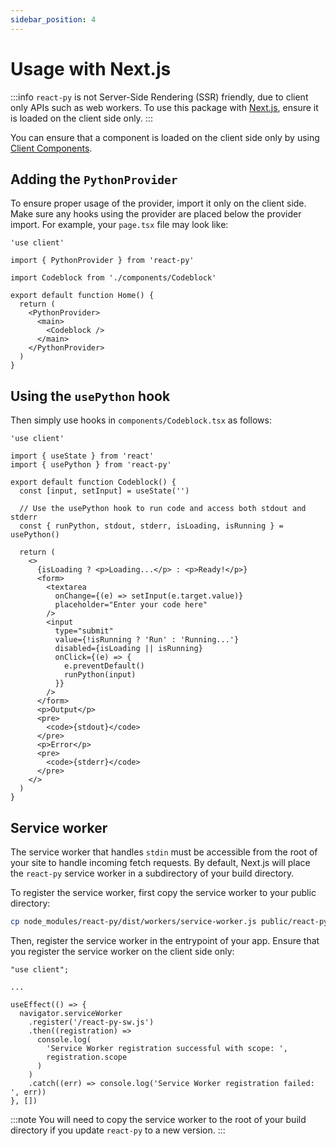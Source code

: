 ```yaml
---
sidebar_position: 4
---
```


# Usage with Next.js

:::info
`react-py` is not Server-Side Rendering (SSR) friendly, due to client only APIs such as web workers. To use this package with [Next.js](https://nextjs.org), ensure it is loaded on the client side only.
:::

You can ensure that a component is loaded on the client side only by using [Client Components](https://nextjs.org/docs/getting-started/react-essentials#client-components).

## Adding the `PythonProvider`

To ensure proper usage of the provider, import it only on the client side. Make sure any hooks using the provider are placed below the provider import. For example, your `page.tsx` file may look like:

```tsx
'use client'

import { PythonProvider } from 'react-py'

import Codeblock from './components/Codeblock'

export default function Home() {
  return (
    <PythonProvider>
      <main>
        <Codeblock />
      </main>
    </PythonProvider>
  )
}
```

## Using the `usePython` hook

Then simply use hooks in `components/Codeblock.tsx` as follows:

```tsx
'use client'

import { useState } from 'react'
import { usePython } from 'react-py'

export default function Codeblock() {
  const [input, setInput] = useState('')

  // Use the usePython hook to run code and access both stdout and stderr
  const { runPython, stdout, stderr, isLoading, isRunning } = usePython()

  return (
    <>
      {isLoading ? <p>Loading...</p> : <p>Ready!</p>}
      <form>
        <textarea
          onChange={(e) => setInput(e.target.value)}
          placeholder="Enter your code here"
        />
        <input
          type="submit"
          value={!isRunning ? 'Run' : 'Running...'}
          disabled={isLoading || isRunning}
          onClick={(e) => {
            e.preventDefault()
            runPython(input)
          }}
        />
      </form>
      <p>Output</p>
      <pre>
        <code>{stdout}</code>
      </pre>
      <p>Error</p>
      <pre>
        <code>{stderr}</code>
      </pre>
    </>
  )
}
```

## Service worker

The service worker that handles `stdin` must be accessible from the root of your site to handle incoming fetch requests. By default, Next.js will place the `react-py` service worker in a subdirectory of your build directory.

To register the service worker, first copy the service worker to your public directory:

```bash
cp node_modules/react-py/dist/workers/service-worker.js public/react-py-sw.js
```

Then, register the service worker in the entrypoint of your app. Ensure that you register the service worker on the client side only:

```tsx
"use client";

...

useEffect(() => {
  navigator.serviceWorker
    .register('/react-py-sw.js')
    .then((registration) =>
      console.log(
        'Service Worker registration successful with scope: ',
        registration.scope
      )
    )
    .catch((err) => console.log('Service Worker registration failed: ', err))
}, [])
```

:::note
You will need to copy the service worker to the root of your build directory if you update `react-py` to a new version.
:::

